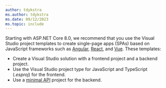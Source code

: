```yaml
---
author: tdykstra
ms.author: tdykstra
ms.date: 09/12/2023
ms.topic: include
---
```

Starting with ASP.NET Core 8.0, we recommend that you use the Visual Studio project templates to create single-page apps (SPAs) based on JavaScript frameworks such as [Angular](https://angular.io/), [React](https://facebook.github.io/react/), and [Vue](https://vuejs.org/). These templates:

* Create a Visual Studio solution with a frontend project and a backend project.
* Use the Visual Studio project type for JavaScript and TypeScript (*.esproj*) for the frontend.
* Use a [minimal API](xref:fundamentals/minimal-apis/overview) project for the backend.
